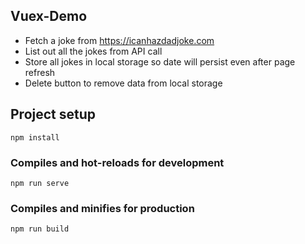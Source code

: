 ## Vuex-Demo

- Fetch a joke from https://icanhazdadjoke.com
- List out all the jokes from API call
- Store all jokes in local storage so date will persist even after page refresh
- Delete button to remove data from local storage

## Project setup

```
npm install
```

### Compiles and hot-reloads for development

```
npm run serve
```

### Compiles and minifies for production

```
npm run build
```
